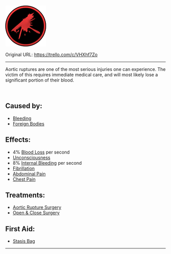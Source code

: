 ![tile027(1).png\|200](./Aortic%20Rupture%20-%20Attachments/6718845db30472d958dd7cf4.png)

Original URL: https://trello.com/c/VHXhf7Zo

---

Aortic ruptures are one of the most serious injuries one can experience. The victim of this requires immediate medical care, and will most likely lose a significant portion of their blood.

‌

## Caused by:

- [Bleeding](../Any%20bodypart/Bleeding.md)
- [Foreign Bodies](../Any%20bodypart/Foreign%20Bodies.md)

## Effects:

- 4% [Blood Loss](../Blood/Blood%20Loss.md) per second
- [Unconsciousness](../Head_Brain/Unconsciousness.md)
- 8% [Internal Bleeding](Internal%20Bleeding.md) per second
- [Fibrillation](../Heart/Fibrillation.md)
- [Abdominal Pain](../Symptoms/Abdominal%20Pain.md)
- [Chest Pain](../Symptoms/Chest%20Pain.md)

## Treatments:

- [Aortic Rupture Surgery](../Procedures/Aortic%20Rupture%20Surgery.md)
- [Open & Close Surgery](../Procedures/Open%20&%20Close%20Surgery.md)

## First Aid:

- [Stasis Bag](../Items/Stasis%20Bag.md)

---


